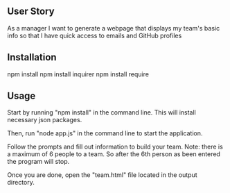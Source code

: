 ## User Story
As a manager
I want to generate a webpage that displays my team's basic info
so that I have quick access to emails and GitHub profiles

## Installation

npm install
npm install inquirer
npm install require

## Usage
Start by running "npm install" in the command line. This will install necessary json packages.

Then, run "node app.js" in the command line to start the application.

Follow the prompts and fill out information to build your team. Note: there is a maximum of 6 people to a team. So after
the 6th person as been entered the program will stop. 

Once you are done, open the "team.html" file located in the output directory.